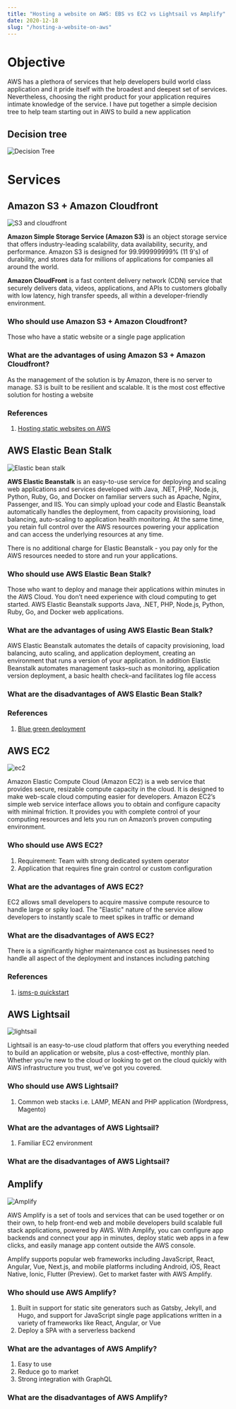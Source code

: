 ```yaml
---
title: "Hosting a website on AWS: EBS vs EC2 vs Lightsail vs Amplify"
date: 2020-12-18
slug: "/hosting-a-website-on-aws"
---
```


# Objective

AWS has a plethora of services that help developers build world class application and it pride itself with the broadest and deepest set of services. Nevertheless, choosing the right product for your application requires intimate knowledge of the service. I have put together a simple decision tree to help team starting out in AWS to build a new application 

## Decision tree
![Decision Tree](https://github.com/sebastianlzy/draw-io/raw/master/icons/icons-compute-decision-tree.png)

# Services

## Amazon S3 + Amazon Cloudfront
![S3 and cloudfront](https://github.com/sebastianlzy/draw-io/raw/master/icons/icons-S3andCloudfront.png)

**Amazon Simple Storage Service (Amazon S3)** is an object storage service that offers industry-leading scalability, data availability, security, and performance. Amazon S3 is designed for 99.999999999% (11 9's) of durability, and stores data for millions of applications for companies all around the world.

**Amazon CloudFront** is a fast content delivery network (CDN) service that securely delivers data, videos, applications, and APIs to customers globally with low latency, high transfer speeds, all within a developer-friendly environment.

### Who should use Amazon  S3 + Amazon Cloudfront?
Those who have a static website or a single page application

### What are the advantages of using Amazon S3 + Amazon Cloudfront?
As the management of the solution is by Amazon, there is no server to manage. S3 is built to be resilient and scalable. It is the most cost effective solution for hosting a website

### References
1. [Hosting static websites on AWS](https://d0.awsstatic.com/whitepapers/Storage/Building%20Static%20Websites%20on%20AWS.pdf)
 
## AWS Elastic Bean Stalk
![Elastic bean stalk](https://github.com/sebastianlzy/draw-io/raw/master/icons/icons-Beanstalk.png)

**AWS Elastic Beanstalk** is an easy-to-use service for deploying and scaling web applications and services developed with Java, .NET, PHP, Node.js, Python, Ruby, Go, and Docker on familiar servers such as Apache, Nginx, Passenger, and IIS.
You can simply upload your code and Elastic Beanstalk automatically handles the deployment, from capacity provisioning, load balancing, auto-scaling to application health monitoring. At the same time, you retain full control over the AWS resources powering your application and can access the underlying resources at any time.

There is no additional charge for Elastic Beanstalk - you pay only for the AWS resources needed to store and run your applications.

### Who should use AWS Elastic Bean Stalk?
Those who want to deploy and manage their applications within minutes in the AWS Cloud. You don’t need experience with cloud computing to get started. AWS Elastic Beanstalk supports Java, .NET, PHP, Node.js, Python, Ruby, Go, and Docker web applications.

### What are the advantages of using AWS Elastic Bean Stalk?
AWS Elastic Beanstalk automates the details of capacity provisioning, load balancing, auto scaling, and application deployment, creating an environment that runs a version of your application. In addition Elastic Beanstalk automates management tasks–such as monitoring, application version deployment, a basic health check–and facilitates log file access


### What are the disadvantages of AWS Elastic Bean Stalk?


### References
1. [Blue green deployment](https://aws.amazon.com/quickstart/architecture/blue-green-deployment/)

## AWS EC2
![ec2](https://github.com/sebastianlzy/draw-io/raw/master/icons/icons-EC2.png)

Amazon Elastic Compute Cloud (Amazon EC2) is a web service that provides secure, resizable compute capacity in the cloud. It is designed to make web-scale cloud computing easier for developers. Amazon EC2’s simple web service interface allows you to obtain and configure capacity with minimal friction. It provides you with complete control of your computing resources and lets you run on Amazon’s proven computing environment.

### Who should use AWS EC2?
1. Requirement: Team with strong dedicated system operator
2. Application that requires fine grain control or custom configuration

### What are the advantages of AWS EC2?
EC2 allows small developers to acquire massive compute resource to handle large or spiky load. The "Elastic" nature of the service allow developers to instantly scale to meet spikes in traffic or demand

### What are the disadvantages of AWS EC2?
There is a significantly higher maintenance cost as businesses need to handle all aspect of the deployment and instances including patching

### References
1. [isms-p quickstart](https://aws.amazon.com/quickstart/architecture/isms-p/)

## AWS Lightsail
![lightsail](https://github.com/sebastianlzy/draw-io/raw/master/icons/icons-Lightsail.png)

Lightsail is an easy-to-use cloud platform that offers you everything needed to build an application or website, plus a cost-effective, monthly plan. Whether you’re new to the cloud or looking to get on the cloud quickly with AWS infrastructure you trust, we’ve got you covered.

### Who should use AWS Lightsail?
1. Common web stacks i.e. LAMP, MEAN and PHP application (Wordpress, Magento)

### What are the advantages of AWS Lightsail?
1. Familiar EC2 environment

### What are the disadvantages of AWS Lightsail?

## Amplify
![Amplify](https://github.com/sebastianlzy/draw-io/raw/master/icons/icons-Amplify.png)

AWS Amplify is a set of tools and services that can be used together or on their own, to help front-end web and mobile developers build scalable full stack applications, powered by AWS. With Amplify, you can configure app backends and connect your app in minutes, deploy static web apps in a few clicks, and easily manage app content outside the AWS console.

Amplify supports popular web frameworks including JavaScript, React, Angular, Vue, Next.js, and mobile platforms including Android, iOS, React Native, Ionic, Flutter (Preview). Get to market faster with AWS Amplify.

### Who should use AWS Amplify?
1. Built in support for static site generators such as Gatsby, Jekyll, and Hugo, and support for JavaScript single page applications written in a variety of frameworks like React, Angular, or Vue
2. Deploy a SPA with a serverless backend

### What are the advantages of AWS Amplify?
1. Easy to use
2. Reduce go to market 
3. Strong integration with GraphQL

### What are the disadvantages of AWS Amplify?



